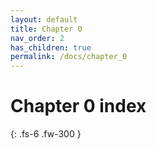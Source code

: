 ```yaml
---
layout: default
title: Chapter 0
nav_order: 2
has_children: true
permalink: /docs/chapter_0
---
```


# Chapter 0 index


{: .fs-6 .fw-300 }
